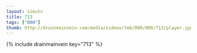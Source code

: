 ```yaml
--- 
layout: sieutv
title: 713
tags: ["000"]
thumb: http://drainmainvein.com/media/videos/tmb/000/000/713/player.jpg
---
```

{% include drainmainvein key="713" %} 
